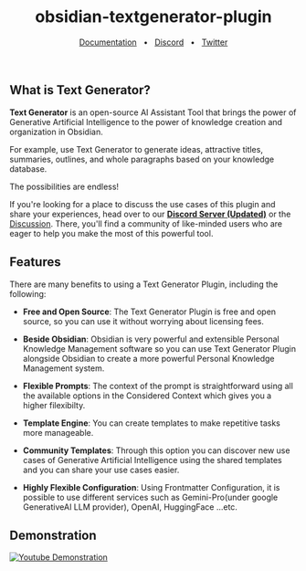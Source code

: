 
<h1 align="center">obsidian-textgenerator-plugin</h1>

<div align="center">
  <a href="https://bit.ly/3ORwT00">Documentation</a>
  <span>&nbsp;&nbsp;•&nbsp;&nbsp;</span>
  <a href="https://discord.gg/BRYqetyjag">Discord</a>
  <span>&nbsp;&nbsp;•&nbsp;&nbsp;</span>
  <a href="https://img.shields.io/twitter/follow/TextGenPlugin?style=social)](https://twitter.com/intent/follow?screen_name=TextGenPlugin">Twitter</a>
  <br />
  <br />
  <br />
</div>

## What is Text Generator?

**Text Generator** is an open-source AI Assistant Tool that brings the power of Generative Artificial Intelligence to the power of knowledge creation and organization in Obsidian.

For example, use Text Generator to generate ideas, attractive titles, summaries, outlines, and whole paragraphs based on your knowledge database.

The possibilities are endless!


If you're looking for a place to discuss the use cases of this plugin and share your experiences, head over to our [**Discord Server (Updated)**](https://discord.gg/BRYqetyjag) or the [Discussion](https://github.com/nhaouari/obsidian-textgenerator-plugin/discussions/categories/use-cases). There, you'll find a community of like-minded users who are eager to help you make the most of this powerful tool.

## Features

There are many benefits to using a Text Generator Plugin, including the following:

* **Free and Open Source**: The Text Generator Plugin is free and open source, so you can use it without worrying about licensing fees.

* **Beside Obsidian**: Obsidian is very powerful and extensible Personal Knowledge Management software so you can use Text Generator Plugin alongside Obsidian to create a more powerful Personal Knowledge Management system.

* **Flexible Prompts**: The context of the prompt is straightforward using all the available options in the Considered Context which gives you a higher filexibilty.

* **Template Engine**: You can create templates to make repetitive tasks more manageable.

* **Community Templates**: Through this option you can discover new use cases of Generative Artificial Intelligence using the shared templates and you can share your use cases easier.

* **Highly Flexible Configuration**: Using Frontmatter Configuration, it is possible to use different services such as Gemini-Pro(under google GenerativeAI LLM provider), OpenAI, HuggingFace ...etc.


## Demonstration 
[![Youtube Demonstration](https://img.youtube.com/vi/OergqWCdFKc/0.jpg)](https://www.youtube.com/watch?v=OergqWCdFKc)

